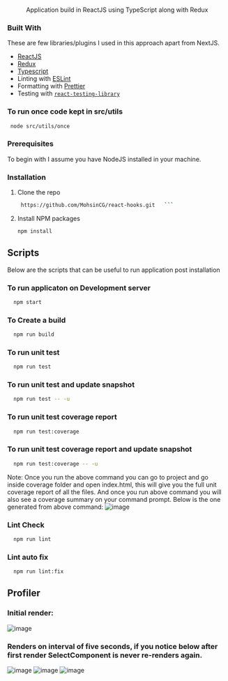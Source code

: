 <br />
<p align="center">
  <p align="center">
    Application build in ReactJS using TypeScript along with Redux
   </p>
</p>


### Built With
These are few libraries/plugins I used in this approach apart from NextJS.

* [ReactJS](https://reactjs.org/)
* [Redux](https://redux.js.org/)
* [Typescript](https://www.typescriptlang.org/)
* Linting with [ESLint](https://eslint.org/)
* Formatting with [Prettier](https://prettier.io/)
* Testing with [`react-testing-library`](https://testing-library.com/docs/react-testing-library/intro)

### To run once code kept in **src/utils**

   ```sh
    node src/utils/once
   ```

### Prerequisites
To begin with I assume you have NodeJS installed in your machine.

### Installation

1. Clone the repo
   ```sh
    https://github.com/MohsinCG/react-hooks.git   ```
2. Install NPM packages
   ```sh
   npm install
   ```


<!-- SCRIPTS -->
## Scripts
Below are the scripts that can be useful to run application post installation

### To run applicaton on Development server
 ```sh
   npm start
   ```

### To Create a build
 ```sh
   npm run build
   ```
   
### To run unit test
 ```sh
   npm run test
   ```

### To run unit test and update snapshot
 ```sh
   npm run test -- -u
   ```
### To run unit test coverage report
 ```sh
   npm run test:coverage
   ```
### To run unit test coverage report and update snapshot
 ```sh
   npm run test:coverage -- -u
   ```
Note: Once you run the above command you can go to project and go inside coverage folder and open index.html, this will give you the full unit coverage report
of all the files. And once you run above command you will also see a coverage summary on your command prompt.
Below is the one generated from above command:
![image](https://user-images.githubusercontent.com/22741874/109169895-2e35f100-7778-11eb-8df3-ec5fff31aef8.png)
      
### Lint Check
 ```sh
   npm run lint
   ```
### Lint auto fix
 ```sh
   npm run lint:fix
   ```

## Profiler

### Initial render:
![image](https://user-images.githubusercontent.com/22741874/109171419-ad77f480-7779-11eb-97f3-134028d0d83c.png)


### Renders on interval of five seconds, if you notice below after first render SelectComponent is never re-renders again.

![image](https://user-images.githubusercontent.com/22741874/109171820-08a9e700-777a-11eb-9aa5-85d2813354cc.png)
![image](https://user-images.githubusercontent.com/22741874/109171982-33943b00-777a-11eb-93dd-6b8dc04655bc.png)
![image](https://user-images.githubusercontent.com/22741874/109172114-54f52700-777a-11eb-8303-a6f052c95a8d.png)

